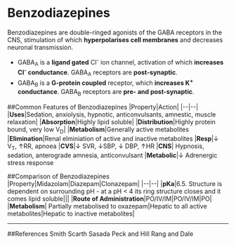 # Benzodiazepines

Benzodiazepines are double-ringed agonists of the GABA receptors in the CNS, stimulation of which **hyperpolarises cell membranes** and decreases neuronal transmission.
* GABA<sub>A</sub> is a **ligand gated** Cl<sup>-</sup> ion channel, activation of which **increases Cl<sup>-</sup> conductance**. GABA<sub>A</sub> receptors are **post-synaptic**.
* GABA<sub>B</sub> is a **G-protein coupled** receptor, which **increases K<sup>+</sup> conductance**. GABA<sub>B</sub> receptors are **pre- and post-synaptic**.

##Common Features of Benzodiazepines
|Property|Action|
|--|--|
|**Uses**|Sedation, anxiolysis, hypnotic, anticonvulsants, amnestic, muscle relaxation|
|**Absorption**|Highly lipid soluble|
|**Distribution**|Highly protein bound, very low V<sub>D</sub>|
|**Metabolism**|Generally active metabolites
|**Elimination**|Renal elminiation of active and inactive metabolites
|**Resp**|↓ V<sub>T</sub>, ↑RR, apnoea
|**CVS**|↓ SVR, ↓SBP, ↓ DBP, ↑HR
|**CNS**| Hypnosis, sedation, anterograde amnesia, anticonvulsant
|**Metabolic**|↓ Adrenergic stress response

##Comparison of Benzodiazepines
|Property|Midazolam|Diazepam|Clonazepam|
|--|--|
|**pKa**|6.5. Structure is dependent on surrounding pH - at a pH < 4 its ring structure closes and it comes lipid soluble|||
|**Route of Administration**|PO/IV/IM|PO/IV/IM|PO|
|**Metabolism**| Partially metabolised to oxazepam|Hepatic to all active metabolites|Hepatic to inactive metabolites|

---
##References
Smith Scarth Sasada
Peck and Hill
Rang and Dale